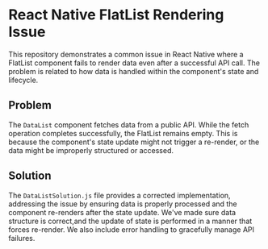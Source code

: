 # React Native FlatList Rendering Issue

This repository demonstrates a common issue in React Native where a FlatList component fails to render data even after a successful API call. The problem is related to how data is handled within the component's state and lifecycle.

## Problem

The `DataList` component fetches data from a public API.  While the fetch operation completes successfully, the FlatList remains empty. This is because the component's state update might not trigger a re-render, or the data might be improperly structured or accessed.

## Solution

The `DataListSolution.js` file provides a corrected implementation, addressing the issue by ensuring data is properly processed and the component re-renders after the state update.  We've made sure data structure is correct,and the update of state is performed in a manner that forces re-render. We also include error handling to gracefully manage API failures.